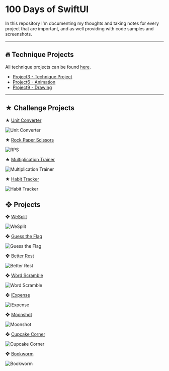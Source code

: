 # 100 Days of SwiftUI

In this repository I'm documenting my thoughts and taking notes for every project that are important, and as well providing with code samples and screenshots.

---

## 🔥 Technique Projects

All technique projects can be found [here](https://github.com/Sangsom/100-Days-of-SwiftUI/tree/master/Technique%20Projects).

- [Project3 - Technique Project](https://github.com/Sangsom/100-Days-of-SwiftUI/tree/master/Technique%20Projects/Project3%20-%20Technique%20Project)
- [Project6 - Animation](https://github.com/Sangsom/100-Days-of-SwiftUI/tree/master/Technique%20Projects/Project6%20-%20Animation)
- [Project9 - Drawing](https://github.com/Sangsom/100-Days-of-SwiftUI/tree/master/Technique%20Projects/Project9%20-%20Drawing)

---

## ★ Challenge Projects

★ [Unit Converter](https://github.com/Sangsom/100-Days-of-SwiftUI/tree/master/Challenge1%20-%20Unit%20Converter)

![Unit Converter](https://media.giphy.com/media/H3xFiOERWcawsqPvis/giphy.gif)

★ [Rock Paper Scissors](https://github.com/Sangsom/100-Days-of-SwiftUI/tree/master/Challenge2%20-%20RockPaperScissors)

![RPS](https://media.giphy.com/media/dt610Pd1g3I1YNlVe6/giphy.gif)

★ [Multiplication Trainer](https://github.com/Sangsom/100-Days-of-SwiftUI/tree/master/Challenge3%20-%20Multiplication%20Trainer)

![Multiplication Trainer](https://media.giphy.com/media/iFh10wll6cy17mfOoQ/giphy.gif)

★ [Habit Tracker](https://github.com/Sangsom/100-Days-of-SwiftUI/tree/master/Challenge4%20-%20Habit%20Tracker)

![Habit Tracker](https://media.giphy.com/media/gLjEco31oVBKw5kcG4/giphy.gif)

## ❖ Projects

❖ [WeSplit](https://github.com/Sangsom/100-Days-of-SwiftUI/tree/master/Project1%20-%20WeSplit)

![WeSplit](https://media.giphy.com/media/H1qyVtZYFEc4xXfyiM/giphy.gif)

❖ [Guess the Flag](https://github.com/Sangsom/100-Days-of-SwiftUI/tree/master/Project2%20-%20Guess%20the%20Flag)

![Guess the Flag](https://media.giphy.com/media/fUHHFf1OTMlj5ntMG4/giphy.gif)

❖ [Better Rest](https://github.com/Sangsom/100-Days-of-SwiftUI/tree/master/Project4%20-%20BetterRest)

![Better Rest](https://media.giphy.com/media/XxvETyHuI6tFfKlEDL/giphy.gif)

❖ [Word Scramble](https://github.com/Sangsom/100-Days-of-SwiftUI/tree/master/Project5%20-%20Word%20Scramble)

![Word Scramble](https://media.giphy.com/media/ZXB0riw362FZCcjO0s/giphy.gif)

❖ [iExpense](https://github.com/Sangsom/100-Days-of-SwiftUI/tree/master/Project6%20-%20iExpense)

![iExpense](https://media.giphy.com/media/dVp0RsJsisrfGhSg80/giphy.gif)

❖ [Moonshot](https://github.com/Sangsom/100-Days-of-SwiftUI/tree/master/Project7%20-%20Moonshot)

![Moonshot](https://media.giphy.com/media/ckHZCM76uNkqIQ5WfJ/giphy.gif)

❖ [Cupcake Corner](https://github.com/Sangsom/100-Days-of-SwiftUI/tree/master/Project10%20-%20Cupcake%20Corner)

![Cupcake Corner](https://media.giphy.com/media/RhYQUrGyemMA3wfh8q/giphy.gif)

❖ [Bookworm](https://github.com/Sangsom/100-Days-of-SwiftUI/tree/master/Project11%20-%20Bookworm)

![Bookworm](https://media.giphy.com/media/Ti0bLxqG6a5HByymGG/giphy.gif)
